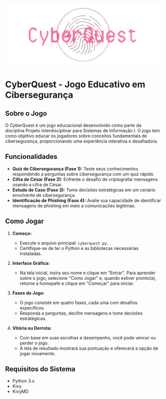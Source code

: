 <p align="center">
  <img src="./assets/images/cyberquest_header.png" alt="Header">
</p>

# CyberQuest - Jogo Educativo em Cibersegurança

## Sobre o Jogo
O CyberQuest é um jogo educacional desenvolvido como parte da disciplina Projeto Interdisciplinar para Sistemas de Informação I. O jogo tem como objetivo educar os jogadores sobre conceitos fundamentais de cibersegurança, proporcionando uma experiência interativa e desafiadora.
 
## Funcionalidades
- **Quiz de Cibersegurança (Fase 1):** Teste seus conhecimentos respondendo a perguntas sobre cibersegurança com um quiz rápido.
- **Cifra de César (Fase 2):** Enfrente o desafio de criptografar mensagens usando a cifra de César.
- **Estudo de Caso (Fase 3):** Tome decisões estratégicas em um cenário envolvente de cibersegurança.
- **Identificação de Phishing (Fase 4):** Avalie sua capacidade de identificar mensagens de phishing em meio a comunicações legítimas.

## Como Jogar
1. **Começo:**
   - Execute o arquivo principal: `cyberquest.py`.
   - Certifique-se de ter o Python e as bibliotecas necessárias instaladas.

2. **Interface Gráfica:**
   - Na tela inicial, insira seu nome e clique em "Entrar". Para aprender sobre o jogo, selecione "Como Jogar" e, quando estiver pronto(a), retorne a homepafe e clique em "Começar" para iniciar.

3. **Fases do Jogo:**
   - O jogo consiste em quatro fases, cada uma com desafios específicos.
   - Responda a perguntas, decifre mensagens e tome decisões estratégicas.

4. **Vitória ou Derrota:**
   - Com base em suas escolhas e desempenho, você pode vencer ou perder o jogo.
   - A tela de resultado mostrará sua pontuação e oferecerá a opção de jogar novamente.

## Requisitos do Sistema
- Python 3.x
- Kivy
- KivyMD